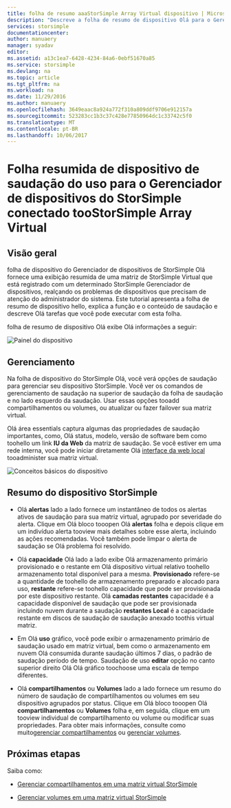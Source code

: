 ```yaml
---
title: folha de resumo aaaStorSimple Array Virtual dispositivo | Microsoft Docs
description: "Descreve a folha de resumo de dispositivo Olá para o Gerenciador de dispositivos do StorSimple e explica como toouse-toomonitor integridade de saudação da sua matriz Virtual StorSimple."
services: storsimple
documentationcenter: 
author: manuaery
manager: syadav
editor: 
ms.assetid: a13c1ea7-6428-4234-84a6-0ebf51670a85
ms.service: storsimple
ms.devlang: na
ms.topic: article
ms.tgt_pltfrm: na
ms.workload: na
ms.date: 11/29/2016
ms.author: manuaery
ms.openlocfilehash: 3649eaac8a924a772f310a809ddf9706e912157a
ms.sourcegitcommit: 523283cc1b3c37c428e77850964dc1c33742c5f0
ms.translationtype: MT
ms.contentlocale: pt-BR
ms.lasthandoff: 10/06/2017
---
```

# <a name="use-hello-device-summary-blade-for-storsimple-device-manager-connected-toostorsimple-virtual-array"></a>Folha resumida de dispositivo de saudação do uso para o Gerenciador de dispositivos do StorSimple conectado tooStorSimple Array Virtual

## <a name="overview"></a>Visão geral

folha de dispositivo do Gerenciador de dispositivos de StorSimple Olá fornece uma exibição resumida de uma matriz de StorSimple Virtual que está registrado com um determinado StorSimple Gerenciador de dispositivos, realçando os problemas de dispositivos que precisam de atenção do administrador do sistema. Este tutorial apresenta a folha de resumo de dispositivo hello, explica a função e o conteúdo de saudação e descreve Olá tarefas que você pode executar com esta folha.

folha de resumo de dispositivo Olá exibe Olá informações a seguir:

![Painel do dispositivo](./media/storsimple-virtual-array-device-summary/device-blade.png)



## <a name="management"></a>Gerenciamento

Na folha de dispositivo do StorSimple Olá, você verá opções de saudação para gerenciar seu dispositivo StorSimple. Você ver os comandos de gerenciamento de saudação na superior de saudação da folha de saudação e no lado esquerdo da saudação. Usar essas opções tooadd compartilhamentos ou volumes, ou atualizar ou fazer failover sua matriz virtual.

Olá área essentials captura algumas das propriedades de saudação importantes, como, Olá status, modelo, versão de software bem como toohello um link **IU da Web** da matriz de saudação. Se você estiver em uma rede interna, você pode iniciar diretamente Olá [interface da web local](storsimple-ova-web-ui-admin.md) tooadminister sua matriz virtual.

![Conceitos básicos do dispositivo](./media/storsimple-virtual-array-device-summary/device-essentials.png)

## <a name="storsimple-device-summary"></a>Resumo do dispositivo StorSimple

* Olá **alertas** lado a lado fornece um instantâneo de todos os alertas ativos de saudação para sua matriz virtual, agrupado por severidade do alerta. Clique em Olá bloco tooopen Olá **alertas** folha e depois clique em um indivíduo alerta tooview mais detalhes sobre esse alerta, incluindo as ações recomendadas. Você também pode limpar o alerta de saudação se Olá problema foi resolvido.

* Olá **capacidade** Olá lado a lado exibe Olá armazenamento primário provisionado e o restante em Olá dispositivo virtual relativo toohello armazenamento total disponível para a mesma. **Provisionado** refere-se a quantidade de toohello de armazenamento preparado e alocado para uso, **restante** refere-se toohello capacidade que pode ser provisionada por este dispositivo restante. Olá **camadas restantes** capacidade é a capacidade disponível de saudação que pode ser provisionada incluindo nuvem durante a saudação **restantes Local** é a capacidade restante em discos de saudação de saudação anexado toothis virtual matriz.

* Em Olá **uso** gráfico, você pode exibir o armazenamento primário de saudação usado em matriz virtual, bem como o armazenamento em nuvem Olá consumida durante saudação últimos 7 dias, o padrão de saudação período de tempo. Saudação de uso **editar** opção no canto superior direito Olá Olá gráfico toochoose uma escala de tempo diferentes.

* Olá **compartilhamentos** ou **Volumes** lado a lado fornece um resumo do número de saudação de compartilhamentos ou volumes em seu dispositivo agrupados por status. Clique em Olá bloco tooopen Olá **compartilhamentos** ou **Volumes** folha e, em seguida, clique em um tooview individual de compartilhamento ou volume ou modificar suas propriedades. Para obter mais informações, consulte como muito[gerenciar compartilhamentos](storsimple-virtual-array-manage-shares.md) ou [gerenciar volumes](storsimple-virtual-array-manage-volumes.md).

## <a name="next-steps"></a>Próximas etapas
Saiba como:
- [Gerenciar compartilhamentos em uma matriz virtual StorSimple](storsimple-virtual-array-manage-shares.md)
    
- [Gerenciar volumes em uma matriz virtual StorSimple](storsimple-virtual-array-manage-volumes.md)

